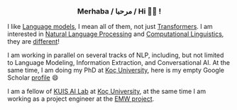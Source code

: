 <h3 align="center">  Merhaba / مرحبا / Hi  👋🏼  !</h3>

I like [Language models](https://en.wikipedia.org/wiki/Language_model), I mean all of them, not just [Transformers](http://jalammar.github.io/illustrated-transformer/). I am interested in [Natural Language Processing](https://en.wikipedia.org/wiki/Natural_language_processing) and [Computational Linguistics](https://en.wikipedia.org/wiki/Computational_linguistics), they are [different](https://www.quora.com/How-is-computational-linguistics-different-from-natural-language-processing?share=1)!

I am working in parallel on several tracks of NLP, including, but not limited to Language Modeling, Information Extraction, and Conversational AI. At the same time, 
I am doing my PhD at [Koç University](https://www.ku.edu.tr/), here is my empty Google Scholar [profile](https://scholar.google.com/citations?user=j5mgvE4AAAAJ&hl=en&authuser=1) 😄

I am a fellow of [KUIS AI Lab](https://ai.ku.edu.tr/) at [Koç University](https://www.ku.edu.tr/), at the same time I am working as a project engineer at the [EMW project](https://emw.ku.edu.tr/?staff=ali-safaya).
